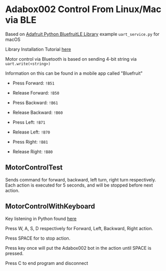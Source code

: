 # Adabox002 Control From Linux/Mac via BLE

Based on [Adafruit Python BluefruitLE Library](https://github.com/adafruit/Adafruit_Python_BluefruitLE) example `uart_service.py` for macOS

Library Installation Tutorial [here](https://learn.adafruit.com/bluefruit-le-python-library/installation)

Motor control via Bluetooth is based on sending 4-bit string via `uart.write(<string>)`

Information on this can be found in a mobile app called "Bluefruit"

 - Press Forward: `!B51`

 - Release Forward: `!B50`
 
 - Press Backward: `!B61`

 - Release Backward: `!B60`
 
 - Press Left: `!B71`

 - Release Left: `!B70`
 
 - Press Right: `!B81`

 - Release Right: `!B80`
 

## MotorControlTest

Sends command for forward, backward, left turn, right turn respectively. Each action is executed for 5 seconds, and will be stopped before next action.


## MotorControlWithKeyboard

Key listening in Python found [here](https://stackoverflow.com/questions/11918999/key-listeners-in-python)

Press W, A, S, D respectively for Forward, Left, Backward, Right action.

Press SPACE for to stop action.

Press key once will put the Adabox002 bot in the action until SPACE is pressed.

Press C to end program and disconnect


